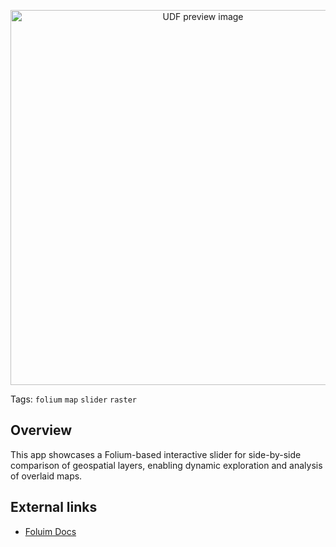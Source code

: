 <!--fused:pin=3-->
<!--fused:preview-->
<p align="center"><img src="https://fused-magic.s3.amazonaws.com/thumbnails/apps-public/NDVI_Slider_Example.png" width="600" alt="UDF preview image"></p>

<!--fused:tags-->
Tags: `folium` `map` `slider` `raster`

<!--fused:readme-->
## Overview

This app showcases a Folium-based interactive slider for side-by-side comparison of geospatial layers, enabling dynamic exploration and analysis of overlaid maps.

## External links

- [Foluim Docs](https://python-visualization.github.io/folium/latest/getting_started.html)
